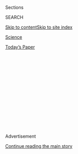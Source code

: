 <div id="app">

<div>

<div>

<div>

<div class="NYTAppHideMasthead css-1q2w90k e1suatyy0">

<div class="section css-ui9rw0 e1suatyy2">

<div class="css-eph4ug er09x8g0">

<div class="css-6n7j50">

</div>

<span class="css-1dv1kvn">Sections</span>

<div class="css-10488qs">

<span class="css-1dv1kvn">SEARCH</span>

</div>

[Skip to content](#site-content)[Skip to site
index](#site-index)

</div>

<div id="masthead-section-label" class="css-1wr3we4 eaxe0e00">

[Science](https://www.nytimes3xbfgragh.onion/section/science)

</div>

<div class="css-10698na e1huz5gh0">

</div>

</div>

<div id="masthead-bar-one" class="section hasLinks css-15hmgas e1csuq9d3">

<div class="css-uqyvli e1csuq9d0">

</div>

<div class="css-1uqjmks e1csuq9d1">

</div>

<div class="css-9e9ivx">

[](https://myaccount.nytimes3xbfgragh.onion/auth/login?response_type=cookie&client_id=vi)

</div>

<div class="css-1bvtpon e1csuq9d2">

[Today’s
Paper](https://www.nytimes3xbfgragh.onion/section/todayspaper)

</div>

</div>

</div>

</div>

<div data-aria-hidden="false">

<div id="site-content" data-role="main">

<div>

<div class="css-1aor85t" style="opacity:0.000000001;z-index:-1;visibility:hidden">

<div class="css-1hqnpie">

<div class="css-epjblv">

<span class="css-17xtcya">[Science](/section/science)</span><span class="css-x15j1o">|</span><span class="css-fwqvlz">How
the Ultimate Live-in Boyfriend Evolved His Way Around
Rejection</span>

</div>

<div class="css-k008qs">

<div class="css-1iwv8en">

<span class="css-18z7m18"></span>

<div>

</div>

</div>

<span class="css-1n6z4y">https://nyti.ms/2PbWFy0</span>

<div class="css-1705lsu">

<div class="css-4xjgmj">

<div class="css-4skfbu" data-role="toolbar" data-aria-label="Social Media Share buttons, Save button, and Comments Panel with current comment count" data-testid="share-tools">

  - 
  - 
  - 
  - 
    
    <div class="css-6n7j50">
    
    </div>

  - 

</div>

</div>

</div>

</div>

</div>

</div>

<div id="NYT_TOP_BANNER_REGION" class="css-13pd83m">

</div>

<div id="top-wrapper" class="css-1sy8kpn">

<div id="top-slug" class="css-l9onyx">

Advertisement

</div>

[Continue reading the main
story](#after-top)

<div class="ad top-wrapper" style="text-align:center;height:100%;display:block;min-height:250px">

<div id="top" class="place-ad" data-position="top" data-size-key="top">

</div>

</div>

<div id="after-top">

</div>

</div>

<div>

<div id="sponsor-wrapper" class="css-1hyfx7x">

<div id="sponsor-slug" class="css-19vbshk">

Supported by

</div>

[Continue reading the main
story](#after-sponsor)

<div id="sponsor" class="ad sponsor-wrapper" style="text-align:center;height:100%;display:block">

</div>

<div id="after-sponsor">

</div>

</div>

<div class="css-186x18t">

</div>

<div class="css-1vkm6nb ehdk2mb0">

# How the Ultimate Live-in Boyfriend Evolved His Way Around Rejection

</div>

Commingling tissues and blood would normally prompt a massive immune
response. These deep sea lovers found a workaround.

<div class="css-79elbk" data-testid="photoviewer-wrapper">

<div class="css-z3e15g" data-testid="photoviewer-wrapper-hidden">

</div>

<div class="css-1a48zt4 ehw59r15" data-testid="photoviewer-children">

![<span class="css-16f3y1r e13ogyst0" data-aria-hidden="true">A female
Humpback anglerfish with a parasitic male attached to her
belly.</span><span class="css-cnj6d5 e1z0qqy90" itemprop="copyrightHolder"><span class="css-1ly73wi e1tej78p0">Credit...</span><span><span>Edith
A.
Widder</span></span></span>](https://static01.graylady3jvrrxbe.onion/images/2020/07/30/science/30TB-ANGLERFISH1/30TB-ANGLERFISH1-articleLarge.jpg?quality=75&auto=webp&disable=upscale)

</div>

</div>

<div class="css-18e8msd">

<div class="css-vp77d3 epjyd6m0">

<div class="css-1baulvz">

By [<span class="css-1baulvz last-byline" itemprop="name">Katherine J.
Wu</span>](https://www.nytimes3xbfgragh.onion/by/katherine-j--wu)

</div>

</div>

  - July 30,
    2020

  - 
    
    <div class="css-4xjgmj">
    
    <div class="css-d8bdto" data-role="toolbar" data-aria-label="Social Media Share buttons, Save button, and Comments Panel with current comment count" data-testid="share-tools">
    
      - 
      - 
      - 
      - 
        
        <div class="css-6n7j50">
        
        </div>
    
      - 
    
    </div>
    
    </div>

</div>

</div>

<div class="section meteredContent css-1r7ky0e" name="articleBody" itemprop="articleBody">

<div class="css-1fanzo5 StoryBodyCompanionColumn">

<div class="css-53u6y8">

In a biopic about the mating rituals of
[anglerfish](https://www.nytimes3xbfgragh.onion/2019/07/29/science/anglerfish-bioluminescence-deep-sea.html),
it’s unclear what would earn the film its R-rating: the sex or the
violence.

Born into an inky deep sea world, the males of certain anglerfish
species exist solely to sniff out their mates. Upon locating his lady
(who might be up to 60 times his size), the male will nip at her belly.
His mouth then dissolves in a sludge of chemicals that physically fuse
him to his bioluminescent bride, forever commingling his blood and
tissues with hers.

This grotesque ritual, called sexual parasitism, looks just as bizarre
as it sounds. To an immunologist, though, the aesthetics of this macabre
form of unholy matrimony aren’t actually the weirdest part.

Two genetically distinct animals, no matter how much in love, shouldn’t
be able to merge their flesh without serious consequences, said Dr.
Thomas Boehm of the Max Planck Institute of Immunobiology and
Epigenetics. It’s the same reason that transplanted organs often get
rejected by a recipient’s body: Vertebrate immune systems are built to
wage war on any foreign matter.

</div>

</div>

<div class="css-1fanzo5 StoryBodyCompanionColumn">

<div class="css-53u6y8">

And yet, some male anglerfish are full-time grafts — the ultimate
live-in boyfriends. “It really is a mysterious phenomenon,” Dr. Boehm
said.

With the help of modern genetic sequencing, Dr. Boehm and his colleagues
may have solved this deep sea dilemma. Anglerfish have largely
jettisoned a branch of the immune system that’s been a fixture of
vertebrate bodies for the last [500 million
years](https://www.ncbi.nlm.nih.gov/pmc/articles/PMC3805090/), they
report in [a study published Thursday in
Science](https://science.sciencemag.org/lookup/doi/10.1126/science.aaz9445).
The adaptation may help the clingiest of couples stick together.

It’s a substantial sacrifice to make, even for sex: Similar changes
would be lethal for humans — and no other animals have yet been
documented doing the same.

“This is some of the cooler science I’ve read in a while,” said Jesyka
Meléndez Rosa, an evolutionary biologist and expert in the genetics of
the immune system at the University of Puerto Rico who wasn’t involved
in the study. “It just goes to show, nothing is sacred.”

Anglerfish have good reason to [resort to extreme
evolution](https://www.nytimes3xbfgragh.onion/2020/07/16/science/ultra-black-fish.html).
Thousands of feet below the surface of the sea, where the sun’s rays
don’t shine, both food and friends are scarce. Many males never
actually manage to find a female. “So if they do meet up, what better
thing to do than to bite and hold and stay that way?” said Theodore
Pietsch, an evolutionary biologist at the University of Washington and
an author on the study.

</div>

</div>

<div class="css-1fanzo5 StoryBodyCompanionColumn">

<div class="css-53u6y8">

That’s probably why sexual parasitism has supposedly
[evolved](https://pubmed.ncbi.nlm.nih.gov/20178642/) [multiple
times](https://bioone.org/journals/copeia/volume-2007/issue-1/0045-8511\(2007\)7%5b1%3aPRODAO%5d2.0.CO%3b2/Phylogenetic-Relationships-of-Deep-sea-Anglerfishes-of-the-Suborder-Ceratioidei/10.1643/0045-8511\(2007\)7%5B1:PRODAO%5D2.0.CO;2.short)
across the anglerfish family tree. In some cases, the attachments are
temporary — the boys hop on and off as they please. In others, though,
the males become permanent fixtures on the females.

These longer-lasting hookups come with a price. After males glom onto
their girls, their innards rapidly atrophy until little more is left
than a bulbous pair of testes, fringed with gills, protruding from the
female’s flank like a sperm-filled saddlebag. “There’s basically no
integrity at this point,” Dr. Pietsch said.

</div>

</div>

<div class="css-79elbk" data-testid="photoviewer-wrapper">

<div class="css-z3e15g" data-testid="photoviewer-wrapper-hidden">

</div>

<div class="css-1a48zt4 ehw59r15" data-testid="photoviewer-children">

![<span class="css-16f3y1r e13ogyst0" data-aria-hidden="true">A female
Photocorynus spiniceps, a type of anglerfish, with her mate fused to her
back.</span><span class="css-cnj6d5 e1z0qqy90" itemprop="copyrightHolder"><span class="css-1ly73wi e1tej78p0">Credit...</span><span>Theodore
W. Pietsch/University of
Washington</span></span>](https://static01.graylady3jvrrxbe.onion/images/2020/07/30/science/30TB-ANGLERFISH2/merlin_175072869_4710cf62-0fb5-4381-a810-f180c12e4842-articleLarge.jpg?quality=75&auto=webp&disable=upscale)

</div>

</div>

<div class="css-1fanzo5 StoryBodyCompanionColumn">

<div class="css-53u6y8">

In the most extreme version of this trait, females of some species will
host up to eight male consorts at a time.

To figure out how the fish tissues tolerate each other, the researchers
sequenced the genes of 10 types of anglerfishes. They found that two of
the most decorated species, where females sported entourages of males,
had lost their ability to produce functional antibodies and T cells —
two types of immune system sentinels that greatly underpin the body’s
ability to distinguish its own cells from unfamiliar ones, and
annihilate inbound threats.

That strategy comes in handy when animals must contend with germs or
cancerous cells, said Zuri Sullivan, an immunologist at Yale University
who wasn’t involved in the study. The so-called adaptive immune system,
to which antibodies and T cells belong, also [helps the body remember
past encounters with
pathogens](https://www.nytimes3xbfgragh.onion/2019/10/31/health/measles-vaccine-immune-system.html)
so they can be vanquished again. “It provides this huge benefit,” Ms.
Sullivan said. “It’s a big thing to lose.”

Similar genetic changes were present in anglerfish that melded
monogamously, though to a lesser degree. These more faithful fish still
had genes that allowed them to manufacture a limited selection of
disease-fighting antibodies, for instance.

</div>

</div>

<div class="css-1fanzo5 StoryBodyCompanionColumn">

<div class="css-53u6y8">

Least altered of all were the ephemeral attachers, who seem to have
retained the genes for T cells and a blunted antibody response. In
general, the less durable the bond, the more intact the immune system,
Dr. Boehm said. That pattern makes sense: Short-lived flings between
partners can withstand some tissue rejection, but the stakes are far
higher when a relationship is for keeps.

Dr. Boehm said the data so far point to the possibility that
deterioration of anglerfish immunity preceded the rise of sexual
parasitism. But figuring out the order of these events is really “a
chicken or egg situation,” Dr. Meléndez Rosa said.

The researchers also don’t yet know how anglerfish manage to ward off
infections. But there’s more to the immune system than antibodies and T
cells; perhaps other members of this complex cavalry have risen in the
ranks to compensate, Ms. Sullivan said. “Clearly, these animals are
doing fine,” she said.

Finding these answers will likely require finding more rare deep sea
anglerfish. It took several years to amass 31 specimens with enough DNA
to analyze, Dr. Boehm said. But the researchers are up for the
challenge.

“We are not quite sure what lessons the anglerfish will teach us,” Dr.
Boehm said. “But we know they have done something really incredible.”

</div>

</div>

<div>

</div>

</div>

<div>

</div>

<div>

</div>

<div>

</div>

<div>

<div id="bottom-wrapper" class="css-1ede5it">

<div id="bottom-slug" class="css-l9onyx">

Advertisement

</div>

[Continue reading the main
story](#after-bottom)

<div id="bottom" class="ad bottom-wrapper" style="text-align:center;height:100%;display:block;min-height:90px">

</div>

<div id="after-bottom">

</div>

</div>

</div>

</div>

</div>

## Site Index

<div>

</div>

## Site Information Navigation

  - [© <span>2020</span> <span>The New York Times
    Company</span>](https://help.nytimes3xbfgragh.onion/hc/en-us/articles/115014792127-Copyright-notice)

<!-- end list -->

  - [NYTCo](https://www.nytco.com/)
  - [Contact
    Us](https://help.nytimes3xbfgragh.onion/hc/en-us/articles/115015385887-Contact-Us)
  - [Work with us](https://www.nytco.com/careers/)
  - [Advertise](https://nytmediakit.com/)
  - [T Brand Studio](http://www.tbrandstudio.com/)
  - [Your Ad
    Choices](https://www.nytimes3xbfgragh.onion/privacy/cookie-policy#how-do-i-manage-trackers)
  - [Privacy](https://www.nytimes3xbfgragh.onion/privacy)
  - [Terms of
    Service](https://help.nytimes3xbfgragh.onion/hc/en-us/articles/115014893428-Terms-of-service)
  - [Terms of
    Sale](https://help.nytimes3xbfgragh.onion/hc/en-us/articles/115014893968-Terms-of-sale)
  - [Site
    Map](https://spiderbites.nytimes3xbfgragh.onion)
  - [Help](https://help.nytimes3xbfgragh.onion/hc/en-us)
  - [Subscriptions](https://www.nytimes3xbfgragh.onion/subscription?campaignId=37WXW)

</div>

</div>

</div>

</div>
